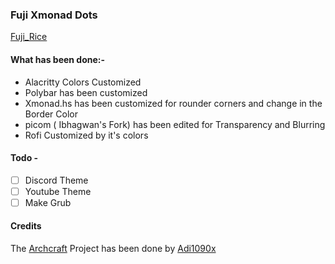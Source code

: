 ### Fuji Xmonad Dots
[Fuji_Rice](Fuji_Rice)
#### What has been done:-
-   Alacritty Colors Customized
-   Polybar has been customized
-   Xmonad.hs has been customized for rounder corners and change in the Border Color
-   picom ( Ibhagwan's Fork) has been edited for Transparency and Blurring
-   Rofi Customized by it's colors

#### Todo -
- [ ] Discord Theme
- [ ] Youtube Theme
- [ ] Make Grub

#### Credits 
The [Archcraft](https://github.com/archcraft-os/archcraft) Project has been done by [Adi1090x](https://github.com/adi1090x)
